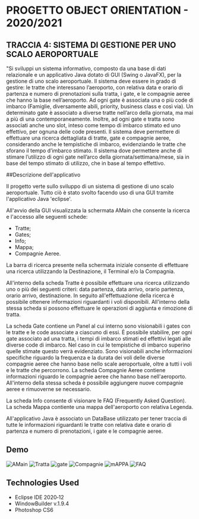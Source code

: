 # PROGETTO OBJECT ORIENTATION - 2020/2021

## TRACCIA 4: SISTEMA DI GESTIONE PER UNO SCALO AEROPORTUALE
"Si sviluppi un sistema informativo, composto da una base di dati relazionale e un applicativo Java dotato di
GUI (Swing o JavaFX), per la gestione di uno scalo aeroportuale. Il sistema deve essere in grado di gestire: le
tratte che interessano l’aeroporto, con relativa data e orario di partenza e numero di prenotazioni sulla tratta,
i gate, e le compagnie aeree che hanno la base nell’aeroporto. Ad ogni gate è associata una o più code di
imbarco (Famiglie, diversamente abili, priority, business class e così via). Un determinato gate è associato a
diverse tratte nell’arco della giornata, ma mai a più di una contemporaneamente. Inoltre, ad ogni gate e
tratta sono associati anche uno slot, inteso come tempo di imbarco stimato ed uno effettivo, per ognuna
delle code presenti. Il sistema deve permettere di effettuare una ricerca dettagliata di tratte, gate e
compagnie aeree, considerando anche le tempistiche di imbarco, evidenziando le tratte che sforano il tempo
d’imbarco stimato. Il sistema dove permettere anche di stimare l’utilizzo di ogni gate nell’arco della
giornata/settimana/mese, sia in base del tempo stimato di utilizzo, che in base al tempo effettivo.

##Descrizione dell'applicativo

Il progetto verte sullo sviluppo di un sistema di gestione di uno scalo aeroportuale. 
Tutto ciò è stato svolto facendo uso di una GUI tramite l'applicativo Java 'eclipse'.

All'avvio della GUI visualizzata la schermata AMain che consente la ricerca e l'accesso alle seguenti schede:
- Tratte;
- Gates;
- Info;
- Mappa;
- Compagnie Aeree.

La barra di ricerca presente nella schermata iniziale consente di effettuare una ricerca utilizzando la Destinazione, il Terminal e/o la Compagnia.

All'interno della scheda Tratte è possibile effettuare una ricerca utilizzando uno o più dei seguenti criteri: data partenza, data arrivo, orario partenza, orario arrivo, destinazione.
In seguito all'effettuazione della ricerca è possibile ottenere informazioni riguardanti i voli disponibili.
All'interno della stessa scheda si possono effettuare le operazioni di aggiunta e rimozione di tratta.

La scheda Gate contiene un Panel al cui interno sono visionabili i gates con le tratte e le code associate a ciascuno di essi. È possibile stabilire, per ogni gate associato ad una tratta, i tempi di imbarco stimati ed effettivi legati alle diverse code di imbarco. Nel caso in cui le tempistiche di imbarco superino quelle stimate questo verrà evidenziato.
Sono visionabili anche informazioni specifiche riguardo la frequenza e la durata dei voli delle diverse compagnie aeree che hanno base nello scale aeroportuale, oltre a tutti i voli e le tratte che percorrono.
La scheda Compagnie Aeree contiene informazioni riguardo le compagnie aeree che hanno base nell'aeroporto. All'interno della stessa scheda è possibile aggiungere nuove compagnie aeree e rimuoverne se necessario.

La scheda Info consente di visionare le FAQ (Frequently Asked Question).
La scheda Mappa contiente una mappa dell'aeroporto con relativa Legenda.

All'applicativo Java è associato un DataBase utilizzato per tener traccia di tutte le informazioni riguardanti le tratte con relativa date e orario di partenza e numero di prenotazioni, i gate e le compagnie aeree.

## Demo
![AMain](https://user-images.githubusercontent.com/78097073/112246240-9e8a4200-8c52-11eb-91b9-3963f2c5558c.PNG)
![Tratta](https://user-images.githubusercontent.com/78097073/112246334-c5e10f00-8c52-11eb-9eb3-8767002e967e.PNG)
![gate](https://user-images.githubusercontent.com/78097073/112246358-d09ba400-8c52-11eb-9343-44d9d8af0be2.PNG)
![Compagnie](https://user-images.githubusercontent.com/78097073/112246386-de512980-8c52-11eb-9a5c-a1b34c5eb966.PNG)
![mAPPA](https://user-images.githubusercontent.com/78097073/112246433-ee690900-8c52-11eb-8e5b-7f3c21212cc8.PNG)
![FAQ](https://user-images.githubusercontent.com/78097073/112246481-093b7d80-8c53-11eb-8124-10fdddb810e4.PNG)



## Technologies Used
- Eclipse IDE 2020‑12
- WindowBuilder v.1.9.4
- Photoshop CS6



